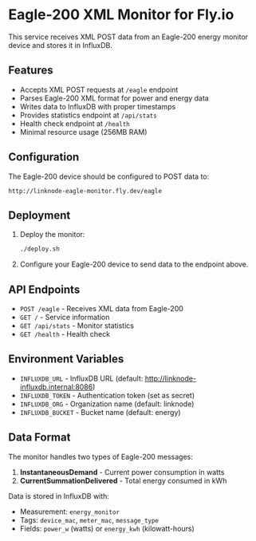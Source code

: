 # Eagle-200 XML Monitor for Fly.io

This service receives XML POST data from an Eagle-200 energy monitor device and stores it in InfluxDB.

## Features

- Accepts XML POST requests at `/eagle` endpoint
- Parses Eagle-200 XML format for power and energy data
- Writes data to InfluxDB with proper timestamps
- Provides statistics endpoint at `/api/stats`
- Health check endpoint at `/health`
- Minimal resource usage (256MB RAM)

## Configuration

The Eagle-200 device should be configured to POST data to:
```
http://linknode-eagle-monitor.fly.dev/eagle
```

## Deployment

1. Deploy the monitor:
   ```bash
   ./deploy.sh
   ```

2. Configure your Eagle-200 device to send data to the endpoint above.

## API Endpoints

- `POST /eagle` - Receives XML data from Eagle-200
- `GET /` - Service information
- `GET /api/stats` - Monitor statistics
- `GET /health` - Health check

## Environment Variables

- `INFLUXDB_URL` - InfluxDB URL (default: http://linknode-influxdb.internal:8086)
- `INFLUXDB_TOKEN` - Authentication token (set as secret)
- `INFLUXDB_ORG` - Organization name (default: linknode)
- `INFLUXDB_BUCKET` - Bucket name (default: energy)

## Data Format

The monitor handles two types of Eagle-200 messages:

1. **InstantaneousDemand** - Current power consumption in watts
2. **CurrentSummationDelivered** - Total energy consumed in kWh

Data is stored in InfluxDB with:
- Measurement: `energy_monitor`
- Tags: `device_mac`, `meter_mac`, `message_type`
- Fields: `power_w` (watts) or `energy_kwh` (kilowatt-hours)